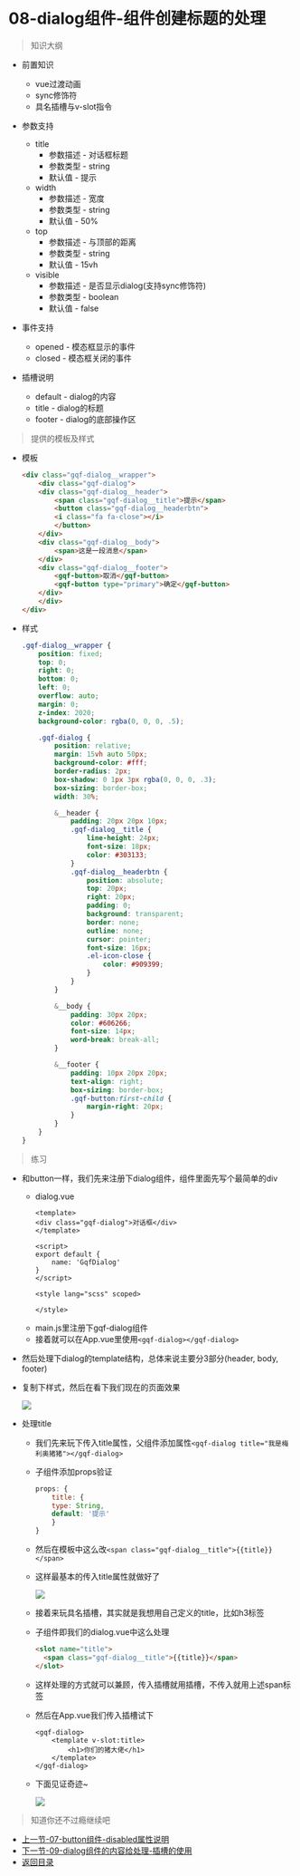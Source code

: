 # 08-dialog组件-组件创建标题的处理

> 知识大纲

* 前置知识
    * vue过渡动画
    * sync修饰符
    * 具名插槽与v-slot指令

* 参数支持
    * title
        * 参数描述 - 对话框标题
        * 参数类型 - string
        * 默认值 - 提示
    * width
        * 参数描述 - 宽度
        * 参数类型 - string
        * 默认值 - 50%
    * top
        * 参数描述 - 与顶部的距离
        * 参数类型 - string
        * 默认值 - 15vh
    * visible   
        * 参数描述 - 是否显示dialog(支持sync修饰符)
        * 参数类型 - boolean
        * 默认值 - false

* 事件支持
    * opened - 模态框显示的事件
    * closed - 模态框关闭的事件 

* 插槽说明
    * default - dialog的内容 
    * title - dialog的标题
    * footer - dialog的底部操作区 

> 提供的模板及样式

* 模板
    ```html
    <div class="gqf-dialog__wrapper">
        <div class="gqf-dialog">
        <div class="gqf-dialog__header">
            <span class="gqf-dialog__title">提示</span>
            <button class="gqf-dialog__headerbtn">
            <i class="fa fa-close"></i>
            </button>
        </div>
        <div class="gqf-dialog__body">
            <span>这是一段消息</span>
        </div>
        <div class="gqf-dialog__footer">
            <gqf-button>取消</gqf-button>
            <gqf-button type="primary">确定</gqf-button>
        </div>
        </div>
    </div>    
    ```
* 样式
    ```scss
    .gqf-dialog__wrapper {
        position: fixed;
        top: 0;
        right: 0;
        bottom: 0;
        left: 0;
        overflow: auto;
        margin: 0;
        z-index: 2020;
        background-color: rgba(0, 0, 0, .5);

        .gqf-dialog {
            position: relative;
            margin: 15vh auto 50px;
            background-color: #fff;
            border-radius: 2px;
            box-shadow: 0 1px 3px rgba(0, 0, 0, .3);
            box-sizing: border-box;
            width: 30%;

            &__header {
                padding: 20px 20px 10px;
                .gqf-dialog__title {
                    line-height: 24px;
                    font-size: 18px;
                    color: #303133;
                }
                .gqf-dialog__headerbtn {
                    position: absolute;
                    top: 20px;
                    right: 20px;
                    padding: 0;
                    background: transparent;
                    border: none;
                    outline: none;
                    cursor: pointer;
                    font-size: 16px;
                    .el-icon-close {
                        color: #909399;
                    }
                }
            }

            &__body {
                padding: 30px 20px;
                color: #606266;
                font-size: 14px;
                word-break: break-all;
            }

            &__footer {
                padding: 10px 20px 20px;
                text-align: right;
                box-sizing: border-box;
                .gqf-button:first-child {
                    margin-right: 20px;
                }
            }
        }
    }    
    ```

> 练习

* 和button一样，我们先来注册下dialog组件，组件里面先写个最简单的div   
    * dialog.vue
        ```vue
        <template>
        <div class="gqf-dialog">对话框</div>
        </template>

        <script>
        export default {
            name: 'GqfDialog'
        }
        </script>

        <style lang="scss" scoped>

        </style>    
        ```
    * main.js里注册下gqf-dialog组件
    * 接着就可以在App.vue里使用`<gqf-dialog></gqf-dialog>` 
* 然后处理下dialog的template结构，总体来说主要分3部分(header, body, footer) 
* 复制下样式，然后在看下我们现在的页面效果 

    ![](./images/dialog初始样式.jpg)

* 处理title
    * 我们先来玩下传入title属性，父组件添加属性`<gqf-dialog title="我是梅利奥猪猪"></gqf-dialog>`  
    * 子组件添加props验证
        ```js
        props: {
            title: {
            type: String,
            default: '提示'
            }
        }        
        ```
    * 然后在模板中这么改`<span class="gqf-dialog__title">{{title}}</span>` 
    * 这样最基本的传入title属性就做好了

        ![](./images/title属性.jpg) 

    * 接着来玩具名插槽，其实就是我想用自己定义的title，比如h3标签   
    * 子组件即我们的dialog.vue中这么处理
        ```html
        <slot name="title">
          <span class="gqf-dialog__title">{{title}}</span>
        </slot>        
        ```  
    * 这样处理的方式就可以兼顾，传入插槽就用插槽，不传入就用上述span标签
    * 然后在App.vue我们传入插槽试下   
        ```vue
        <gqf-dialog>
            <template v-slot:title>
                <h1>你们的猪大佬</h1>
            </template>
        </gqf-dialog>        
        ``` 
    * 下面见证奇迹~

        ![](./images/见证插槽奇迹.jpg)       

> 知道你还不过瘾继续吧       

* [上一节-07-button组件-disabled属性说明](../07-button组件-disabled属性说明/button组件-disabled属性说明.md)
* [下一节-09-dialog组件的内容给处理-插槽的使用](../09-dialog组件的内容给处理-插槽的使用/dialog组件的内容给处理-插槽的使用.md)
* [返回目录](../../README.md) 